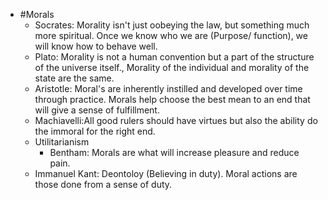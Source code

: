 - #Morals
	- Socrates: Morality isn't just oobeying the law, but something much more spiritual. Once we know who we are (Purpose/ function), we will know how to behave well.
	- Plato: Morality is not a human convention but a part of the structure of the universe itself., Morality of the individual and morality of the state are the same.
	- Aristotle: Moral's are inherently instilled and developed over time through practice. Morals help choose the best mean to an end that will give a sense of fulfillment.
	- Machiavelli:All good rulers should have virtues but also the ability do the immoral for the right end.
	- Utilitarianism
		- Bentham: Morals are what will increase pleasure and reduce pain.
	- Immanuel Kant: Deontoloy (Believing in duty). Moral actions are those done from a sense of duty.